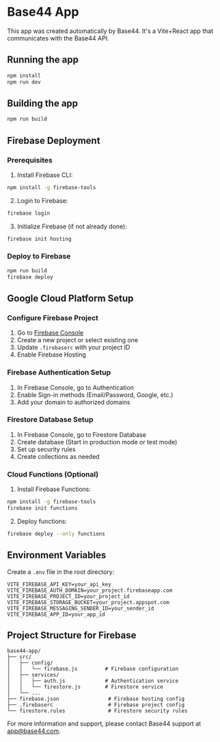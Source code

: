 # Base44 App

This app was created automatically by Base44.
It's a Vite+React app that communicates with the Base44 API.

## Running the app

```bash
npm install
npm run dev
```

## Building the app

```bash
npm run build
```

## Firebase Deployment

### Prerequisites
1. Install Firebase CLI:
```bash
npm install -g firebase-tools
```

2. Login to Firebase:
```bash
firebase login
```

3. Initialize Firebase (if not already done):
```bash
firebase init hosting
```

### Deploy to Firebase
```bash
npm run build
firebase deploy
```

## Google Cloud Platform Setup

### Configure Firebase Project
1. Go to [Firebase Console](https://console.firebase.google.com/)
2. Create a new project or select existing one
3. Update `.firebaserc` with your project ID
4. Enable Firebase Hosting

### Firebase Authentication Setup
1. In Firebase Console, go to Authentication
2. Enable Sign-in methods (Email/Password, Google, etc.)
3. Add your domain to authorized domains

### Firestore Database Setup
1. In Firebase Console, go to Firestore Database
2. Create database (Start in production mode or test mode)
3. Set up security rules
4. Create collections as needed

### Cloud Functions (Optional)
1. Install Firebase Functions:
```bash
npm install -g firebase-tools
firebase init functions
```

2. Deploy functions:
```bash
firebase deploy --only functions
```

## Environment Variables

Create a `.env` file in the root directory:

```env
VITE_FIREBASE_API_KEY=your_api_key
VITE_FIREBASE_AUTH_DOMAIN=your_project.firebaseapp.com
VITE_FIREBASE_PROJECT_ID=your_project_id
VITE_FIREBASE_STORAGE_BUCKET=your_project.appspot.com
VITE_FIREBASE_MESSAGING_SENDER_ID=your_sender_id
VITE_FIREBASE_APP_ID=your_app_id
```

## Project Structure for Firebase

```
base44-app/
├── src/
│   ├── config/
│   │   └── firebase.js         # Firebase configuration
│   ├── services/
│   │   ├── auth.js             # Authentication service
│   │   └── firestore.js        # Firestore service
│   └── ...
├── firebase.json                # Firebase hosting config
├── .firebaserc                  # Firebase project config
└── firestore.rules              # Firestore security rules
```

For more information and support, please contact Base44 support at app@base44.com.

